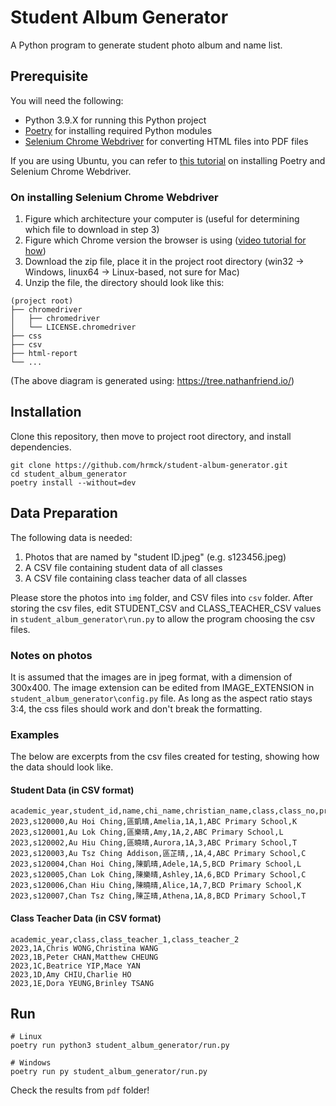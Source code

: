 # Student Album Generator
A Python program to generate student photo album and name list.

## Prerequisite

You will need the following:
- Python 3.9.X for running this Python project
- [Poetry](https://python-poetry.org/docs/) for installing required Python modules
- [Selenium Chrome Webdriver](https://chromedriver.chromium.org/downloads) for converting HTML files into PDF files

If you are using Ubuntu, you can refer to [this tutorial](https://cloudbytes.dev/snippets/run-selenium-and-chrome-on-wsl2) on installing Poetry and Selenium Chrome Webdriver.

### On installing Selenium Chrome Webdriver

1. Figure which architecture your computer is (useful for determining which file to download in step 3)
2. Figure which Chrome version the browser is using ([video tutorial for how](https://youtu.be/Xjv1sY630Uc?t=308))
3. Download the zip file, place it in the project root directory (win32 -> Windows, linux64 -> Linux-based, not sure for Mac)
4. Unzip the file, the directory should look like this:
```
(project root)
├── chromedriver
│   ├── chromedriver
│   └── LICENSE.chromedriver
├── css
├── csv
├── html-report
└── ...
```
(The above diagram is generated using: https://tree.nathanfriend.io/)

## Installation

Clone this repository, then move to project root directory, and install dependencies.

```
git clone https://github.com/hrmck/student-album-generator.git
cd student_album_generator
poetry install --without=dev
```
## Data Preparation

The following data is needed:
1. Photos that are named by "student ID.jpeg" (e.g. s123456.jpeg)
2. A CSV file containing student data of all classes
3. A CSV file containing class teacher data of all classes

Please store the photos into `img` folder, and CSV files into `csv` folder.
After storing the csv files, edit STUDENT_CSV and CLASS_TEACHER_CSV values in `student_album_generator\run.py` to allow the program choosing the csv files.

### Notes on photos
It is assumed that the images are in jpeg format, with a dimension of 300x400.
The image extension can be edited from IMAGE_EXTENSION in `student_album_generator\config.py` file.
As long as the aspect ratio stays 3:4, the css files should work and don't break the formatting. 

### Examples

The below are excerpts from the csv files created for testing, showing how the data should look like.

#### Student Data (in CSV format)
```csv
academic_year,student_id,name,chi_name,christian_name,class,class_no,primary_school,house
2023,s120000,Au Hoi Ching,區凱晴,Amelia,1A,1,ABC Primary School,K
2023,s120001,Au Lok Ching,區樂晴,Amy,1A,2,ABC Primary School,L
2023,s120002,Au Hiu Ching,區曉晴,Aurora,1A,3,ABC Primary School,T
2023,s120003,Au Tsz Ching Addison,區芷晴,,1A,4,ABC Primary School,C
2023,s120004,Chan Hoi Ching,陳凱晴,Adele,1A,5,BCD Primary School,L
2023,s120005,Chan Lok Ching,陳樂晴,Ashley,1A,6,BCD Primary School,C
2023,s120006,Chan Hiu Ching,陳曉晴,Alice,1A,7,BCD Primary School,K
2023,s120007,Chan Tsz Ching,陳芷晴,Athena,1A,8,BCD Primary School,T
```
#### Class Teacher Data (in CSV format)
```csv
academic_year,class,class_teacher_1,class_teacher_2
2023,1A,Chris WONG,Christina WANG
2023,1B,Peter CHAN,Matthew CHEUNG
2023,1C,Beatrice YIP,Mace YAN
2023,1D,Amy CHIU,Charlie HO
2023,1E,Dora YEUNG,Brinley TSANG
```
## Run

```
# Linux
poetry run python3 student_album_generator/run.py

# Windows
poetry run py student_album_generator/run.py
```

Check the results from `pdf` folder!
